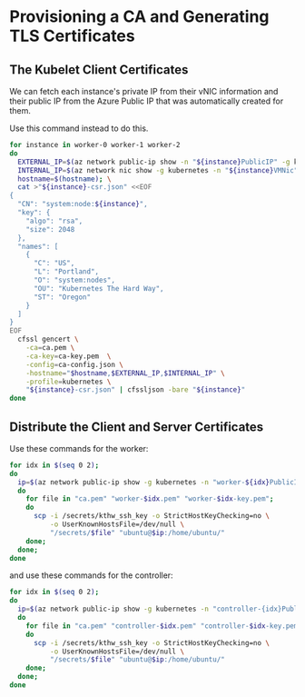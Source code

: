 # Provisioning a CA and Generating TLS Certificates

## The Kubelet Client Certificates

We can fetch each instance's private IP from their vNIC information and
their public IP from the Azure Public IP that was automatically created for them.

Use this command instead to do this.

```sh
for instance in worker-0 worker-1 worker-2
do
  EXTERNAL_IP=$(az network public-ip show -n "${instance}PublicIP" -g kubernetes --query 'ipAddress' -o tsv)
  INTERNAL_IP=$(az network nic show -g kubernetes -n "${instance}VMNic" -g kubernetes --query 'ipConfigurations.ipAddress' -o tsv)
  hostname=$(hostname); \
  cat >"${instance}-csr.json" <<EOF
{
  "CN": "system:node:${instance}",
  "key": {
    "algo": "rsa",
    "size": 2048
  },
  "names": [
    {
      "C": "US",
      "L": "Portland",
      "O": "system:nodes",
      "OU": "Kubernetes The Hard Way",
      "ST": "Oregon"
    }
  ]
}
EOF
  cfssl gencert \
    -ca=ca.pem \
    -ca-key=ca-key.pem  \
    -config=ca-config.json \
    -hostname="$hostname,$EXTERNAL_IP,$INTERNAL_IP" \
    -profile=kubernetes \
    "${instance}-csr.json" | cfssljson -bare "${instance}"
done
```

## Distribute the Client and Server Certificates

Use these commands for the worker:

```sh
for idx in $(seq 0 2);
do
  ip=$(az network public-ip show -g kubernetes -n "worker-${idx}PublicIP" --query 'ipAddress' -o tsv)
  do
    for file in "ca.pem" "worker-$idx.pem" "worker-$idx-key.pem";
    do
      scp -i /secrets/kthw_ssh_key -o StrictHostKeyChecking=no \
          -o UserKnownHostsFile=/dev/null \
          "/secrets/$file" "ubuntu@$ip:/home/ubuntu/"
    done;
  done;
done
```

and use these commands for the controller:

```sh
for idx in $(seq 0 2);
do
  ip=$(az network public-ip show -g kubernetes -n "controller-{idx}PublicIP" --query 'ipAddress' -o tsv)
  do
    for file in "ca.pem" "controller-$idx.pem" "controller-$idx-key.pem";
    do
      scp -i /secrets/kthw_ssh_key -o StrictHostKeyChecking=no \
          -o UserKnownHostsFile=/dev/null \
          "/secrets/$file" "ubuntu@$ip:/home/ubuntu/"
    done;
  done;
done
```
